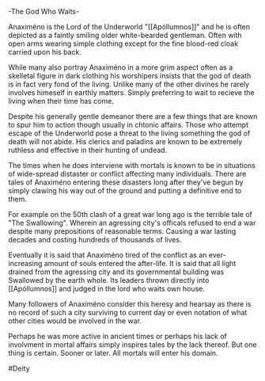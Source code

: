 -The God Who Waits-

Anaximéno is the Lord of the Underworld "[[Apóllumnos]]" and he is often depicted as a faintly smiling older white-bearded gentleman. Often with open arms wearing simple clothing except for the fine blood-red cloak carried upon his back.

While many also portray Anaximéno in a more grim aspect often as a skelletal figure in dark clothing his worshipers insists that the god of death is in fact very fond of the living. Unlike many of the other divines he rarely involves himeself in earthly matters. Simply preferring to wait to recieve the living when their time has come.

Despite his generally gentle demeanor there are a few things that are known to spur him to action though usually in chtonic affairs. Those who attempt escape of the Underworld pose a threat to the living something the god of death will not abide. His clerics and paladins are known to be extremely ruthless and effective in their hunting of undead.

The times when he does interviene with mortals is known to be in situations of wide-spread distaster or conflict affecting many individuals. There are tales of Anaximéno entering these disasters long after they've begun by simply clawing his way out of the ground and putting a definitive end to them. 

For example on the 50th clash of a great war long ago is the terrible tale of "The Swallowing".
Wherein an agressing city's officals refused to end a war despite many prepositions of reasonable terms. Causing a war lasting decades and costing hundreds of thousands of lives.

Eventually it is said that Anaximéno tired of the conflict as an ever-increasing amount of souls entered the after-life. It is said that all light drained from the agressing city and its governmental building was Swallowed by the earth whole. Its leaders thrown directly into [[Apóllumnos]] and judged in the lord who waits own house.

Many followers of Anaximéno consider this heresy and hearsay as there is no record of such a city surviving to current day or even notation of what other cities would be involved in the war.

Perhaps he was more active in ancient times or perhaps his lack of involvment in mortal affairs simply inspires tales by the lack thereof. But one thing is certain. Sooner or later. All mortals will enter his domain.

#Deity
